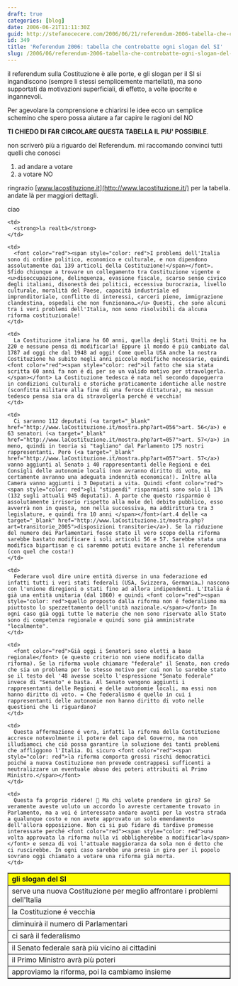 ```yaml
---
draft: true
categories: [blog]
date: 2006-06-21T11:11:30Z
guid: http://stefanocecere.com/2006/06/21/referendum-2006-tabella-che-controbatte-ogni-slogan-del-si/
id: 349
title: 'Referendum 2006: tabella che controbatte ogni slogan del SI'
slug: /2006/06/referendum-2006-tabella-che-controbatte-ogni-slogan-del-si/
---
```


il referendum sulla Costituzione è alle porte, e gli slogan per il SI si ingandiscono (sempre li stessi semplicemente martellati), ma sono supportati da motivazioni superficiali, di effetto, a volte ipocrite e ingannevoli.

Per agevolare la comprensione e chiarirsi le idee ecco un semplice schemino che spero possa aiutare a far capire le ragioni del NO
  
**TI CHIEDO DI FAR CIRCOLARE QUESTA TABELLA IL PIU' POSSIBILE**.
  
non scriverò più a riguardo del Referendum. mi raccomando convinci tutti quelli che conosci

  1. ad andare a votare
  2. a votare NO

ringrazio [www.lacostituzione.it](http://www.lacostituzione.it/) per la tabella. andate là per maggiori dettagli.
  
ciao

<table width="100%" cellspacing="3" cellpadding="3" border="1">
  <tr>
    <td bgcolor="yellow" style="width: 20%">
      <strong>gli slogan del SI</strong>
    </td>
    
    <td>
      <strong>la realtà</strong>
    </td>
  </tr>
  
  <tr>
    <td>
      serve una nuova Costituzione per meglio affrontare i problemi dell'Italia
    </td>
    
    <td>
      <font color="red"><span style="color: red">I problemi dell'Italia sono di ordine politico, economico e culturale, e non dipendono assolutamente dai 139 articoli della Costituzione!</span></font>. Sfido chiunque a trovare un collegamento tra Costituzione vigente e <u>disoccupazione, delinquenza, evasione fiscale, scarso senso civico degli italiani, disonestà dei politici, eccessiva burocrazia, livello culturale, moralità del Paese, capacità industriale ed imprenditoriale, conflitto di interessi, carceri piene, immigrazione clandestina, ospedali che non funzionano…</u> Questi, che sono alcuni tra i veri problemi dell'Italia, non sono risolvibili da alcuna riforma costituzionale!
    </td>
  </tr>
  
  <tr>
    <td>
      la Costituzione é vecchia
    </td>
    
    <td>
      La Costituzione italiana ha 60 anni, quella degli Stati Uniti ne ha 220 e nessuno pensa di modificarla! Eppure il mondo é più cambiato dal 1787 ad oggi che dal 1948 ad oggi! Come quella USA anche la nostra Costituzione ha subito negli anni piccole modifiche necessarie, quindi <font color="red"><span style="color: red">il fatto che sia stata scritta 60 anni fa non é di per se un valido motivo per stravolgerla.</span></font> La Costituzione tedesca é nata nel secondo dopoguerra in condizioni culturali e storiche praticamente identiche alle nostre (sconfitta militare alla fine di una feroce dittatura), ma nessun tedesco pensa sia ora di stravolgerla perché é vecchia!
    </td>
  </tr>
  
  <tr>
    <td>
      diminuirà il numero di Parlamentari
    </td>
    
    <td>
      Ci saranno 112 deputati (<a target="_blank" href="http://www.laCostituzione.it/mostra.php?art=056">art. 56</a>) e 63 senatori (<a target="_blank" href="http://www.laCostituzione.it/mostra.php?art=057">art. 57</a>) in meno, quindi in teoria si "tagliano" dal Parlamento 175 nostri rappresentanti. Però (<a target="_blank" href="http://www.laCostituzione.it/mostra.php?art=057">art. 57</a>) vanno aggiunti al Senato i 40 rappresentanti delle Regioni e dei Consigli delle autonomie locali (non avranno diritto di voto, ma certamente avranno una adeguata indennità economica!). Inltre alla Camera vanno aggiunti i 3 Deputati a vita. Quindi <font color="red"><span style="color: red">gli "stipendi" risparmiati sono solo il 13% (132 sugli attuali 945 deputati). A parte che questo risparmio é assolutamente irrisorio rispetto alla mole del debito pubblico, esso avverrà non in questa, non nella successiva, ma addirittura tra 3 legislature, e quindi fra 10 anni </span></font>(art.4 delle <a target="_blank" href="http://www.laCostituzione.it/mostra.php?art=transitorie_2005">disposizioni transitorie</a>). Se la riduzione del numero dei Parlamentari fosse stato il vero scopo della riforma sarebbe bastato modificare i soli articoli 56 e 57. Sarebbe stata una modifica bipartisan e ci saremmo potuti evitare anche il referendum (con quel che costa!)
    </td>
  </tr>
  
  <tr>
    <td>
      ci sarà il federalismo
    </td>
    
    <td>
      Federare vuol dire unire entità diverse in una federazione ed infatti tutti i veri stati federali (USA, Svizzera, Germania…) nascono con l'unione diregioni o stati fino ad allora indipendenti. L'Italia é già una entità unitaria (dal 1860) e quindi <font color="red"><span style="color: red">quello proposto dalla riforma non é federalismo ma piuttosto lo spezzettamento dell'unità nazionale.</span></font> In ogni caso già oggi tutte le materie che non sono riservate allo Stato sono di competenza regionale e quindi sono già amministrate "localmente".
    </td>
  </tr>
  
  <tr>
    <td>
      il Senato federale sarà più vicino ai cittadini
    </td>
    
    <td>
      <font color="red">Già oggi i Senatori sono eletti a base regionale</font> (e questo criterio non viene modificato dalla riforma). Se la riforma vuole chiamare "federale" il Senato, non credo che sia un problema per lo stesso motivo per cui non lo sarebbe stato se il testo del '48 avesse scelto l'espressione "Senato federale" invece di "Senato" e basta. Al Senato vengono aggiunti i rappresentanti delle Regioni e delle autonomie locali, ma essi non hanno diritto di voto. = Che federalismo é quello in cui i rappresentanti delle autonomie non hanno diritto di voto nelle questioni che li riguardano?
    </td>
  </tr>
  
  <tr>
    <td>
      il Primo Ministro avrà più poteri
    </td>
    
    <td>
      Questa affermazione é vera, infatti la riforma della Costituzione accresce notevolmente il potere del capo del Governo, ma non illudiamoci che ciò possa garantire la soluzione dei tanti problemi che affliggono l'Italia. Di sicuro <font color="red"><span style="color: red">la riforma comporta grossi rischi democratici poiché a nuova Costituzione non prevede contrappesi sufficenti a neutralizzare un eventuale abuso dei poteri attribuiti al Primo Ministro.</span></font>
    </td>
  </tr>
  
  <tr>
    <td>
      approviamo la riforma, poi la cambiamo insieme
    </td>
    
    <td>
      Questa fa proprio ridere! 🙂 Ma chi volete prendere in giro? Se veramente aveste voluto un accordo lo avreste certamente trovato in Parlamento, ma a voi é interessato andare avanti per la vostra strada a qualunque costo e non avete approvato un solo emendamento dell'allora opposizione. Non ci si può fidare di tardive promesse interessate perché <font color="red"><span style="color: red">una volta approvata la riforma nulla vi obbligherebbe a modificarla</span></font> e senza di voi l'attuale maggioranza da sola non é detto che ci ruscirebbe. In ogni caso sarebbe una presa in giro per il popolo sovrano oggi chiamato a votare una riforma già morta.
    </td>
  </tr>
</table>